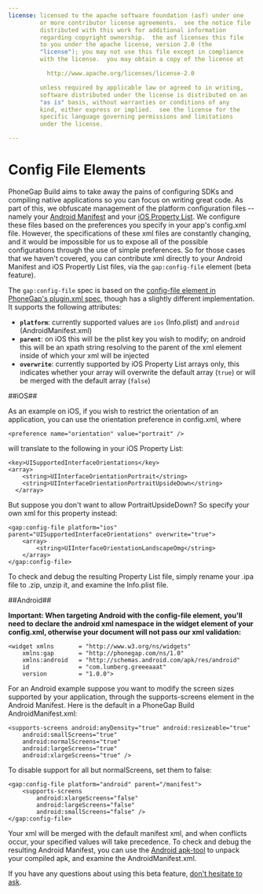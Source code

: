 ```yaml
---
license: licensed to the apache software foundation (asf) under one
         or more contributor license agreements.  see the notice file
         distributed with this work for additional information
         regarding copyright ownership.  the asf licenses this file
         to you under the apache license, version 2.0 (the
         "license"); you may not use this file except in compliance
         with the license.  you may obtain a copy of the license at

           http://www.apache.org/licenses/license-2.0

         unless required by applicable law or agreed to in writing,
         software distributed under the license is distributed on an
         "as is" basis, without warranties or conditions of any
         kind, either express or implied.  see the license for the
         specific language governing permissions and limitations
         under the license.

---
```


# Config File Elements

PhoneGap Build aims to take away the pains of configuring SDKs and compiling native applications so you can focus on writing great code. As part of this, we obfuscate management of the platform configuration files -- namely your [Android Manifest](http://developer.android.com/guide/topics/manifest/manifest-intro.html) and your [iOS Property List](https://developer.apple.com/library/iOS/documentation/General/Reference/InfoPlistKeyReference/Articles/AboutInformationPropertyListFiles.html). We configure these files based on the preferences you specify in your app's config.xml file. However, the specifications of these xml files are constantly changing, and it would be impossible for us to expose all of the possible configurations through the use of simple preferences. So for those cases that we haven't covered, you can contribute xml directly to your Android Manifest and iOS Propertly List files, via the `gap:config-file` element (beta feature).


The `gap:config-file` spec is based on the [config-file element in PhoneGap's plugin.xml spec](http://docs.phonegap.com/en/3.3.0/plugin_ref_spec.md.html#Plugin%20Specification_config_file_element), though has a slightly different implementation. It supports the following attributes:

* **`platform`**: currently supported values are `ios` (Info.plist) and `android` (AndroidManifest.xml)
* **`parent`**: on iOS this will be the plist key you wish to modify; on android this will be an xpath string resolving to the parent of the xml element inside of which your xml will be injected
* **`overwrite`**: currently supported by iOS Property List arrays only, this indicates whether your array will overwrite the default array (`true`) or will be merged with the default array (`false`)

##iOS##

As an example on iOS, if you wish to restrict the orientation of an application, you can use the orientation preference in config.xml, where

    <preference name="orientation" value="portrait" />

will translate to the following in your iOS Property List:

    <key>UISupportedInterfaceOrientations</key>
    <array>
        <string>UIInterfaceOrientationPortrait</string>
        <string>UIInterfaceOrientationPortraitUpsideDown</string>
      </array>

But suppose you don't want to allow PortraitUpsideDown? So specify your own xml for this property instead:

    <gap:config-file platform="ios" parent="UISupportedInterfaceOrientations" overwrite="true">
        <array>
            <string>UIInterfaceOrientationLandscapeOmg</string>
        </array>
    </gap:config-file>

To check and debug the resulting Property List file, simply rename your .ipa file to .zip, unzip it, and examine the Info.plist file.


##Android##

**Important: When targeting Android with the config-file element, you'll need to declare the android xml namespace in the widget element of your config.xml, otherwise your document will not pass our xml validation:**

    <widget xmlns       = "http://www.w3.org/ns/widgets"
        xmlns:gap       = "http://phonegap.com/ns/1.0"
        xmlns:android   = "http://schemas.android.com/apk/res/android"
        id              = "com.lumberg.greeeaaat"
        version         = "1.0.0">

For an Android example suppose you want to modify the screen sizes supported by your application, through the supports-screens element in the Android Manifest. Here is the default in a PhoneGap Build AndroidManifest.xml:

    <supports-screens android:anyDensity="true" android:resizeable="true" 
        android:smallScreens="true" 
        android:normalScreens="true" 
        android:largeScreens="true" 
        android:xlargeScreens="true" />

To disable support for all but normalScreens, set them to false:

    <gap:config-file platform="android" parent="/manifest">
        <supports-screens 
            android:xlargeScreens="false" 
            android:largeScreens="false" 
            android:smallScreens="false" />
    </gap:config-file>

Your xml will be merged with the default manifest xml, and when conflicts occur, your specified values will take precedence. To check and debug the resulting Android Manifest, you can use the [Android apk-tool](https://code.google.com/p/android-apktool/) to unpack your compiled apk, and examine the AndroidManifest.xml.


If you have any questions about using this beta feature, [don't hesitate to ask](http://community.phonegap.com/nitobi).
